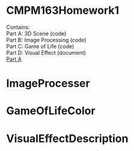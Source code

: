 # CMPM163Homework1
Contains:   
  Part A: 3D Scene (code)   
  Part B: Image Processing (code)   
  Part C: Game of Life (code)   
  Part D: Visual Effect (document)   
[Part A](CMPM163Homework1/3DScene.html)
# ImageProcesser
# GameOfLifeColor
# VisualEffectDescription 

